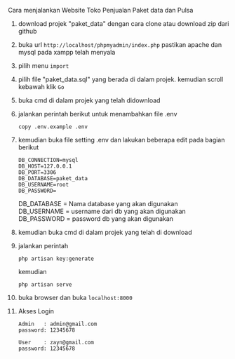 Cara menjalankan Website Toko Penjualan Paket data dan Pulsa

1. download projek "paket_data" dengan cara clone atau download zip dari github 
2. buka url ```http://localhost/phpmyadmin/index.php``` pastikan apache dan mysql pada xampp telah menyala
3. pilih menu ```import```
4. pilih file "paket_data.sql" yang berada di dalam projek. kemudian scroll kebawah klik ```Go```
5. buka cmd di dalam projek yang telah didownload
6. jalankan perintah berikut untuk menambahkan file .env
    ```
    copy .env.example .env
    ```
7. kemudian buka file setting .env dan lakukan beberapa edit pada bagian berikut
    ```
    DB_CONNECTION=mysql
    DB_HOST=127.0.0.1
    DB_PORT=3306
    DB_DATABASE=paket_data
    DB_USERNAME=root
    DB_PASSWORD=
    ```
    DB_DATABASE = Nama database yang akan digunakan<br/>
    DB_USERNAME = username dari db yang akan digunakan<br/>
    DB_PASSWORD = password db yang akan digunakan


8. kemudian buka cmd di dalam projek yang telah di download
9. jalankan perintah
    ```
    php artisan key:generate
    ```
    kemudian
    ```
    php artisan serve
    ```
10. buka browser dan buka ```localhost:8000```
11. Akses Login
    ```
    Admin   : admin@gmail.com
    password: 12345678

    User    : zayn@gmail.com
    password: 12345678
    ```
